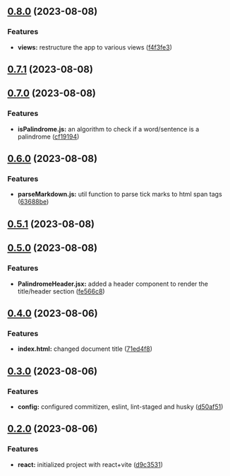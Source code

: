 ## [0.8.0](https://github.com/zhid0399123/freecodecamp-palindrome-checker/compare/0.7.1...0.8.0) (2023-08-08)

### Features

- **views:** restructure the app to various views ([f4f3fe3](https://github.com/zhid0399123/freecodecamp-palindrome-checker/commit/f4f3fe3738dd5fc978187a008d3592041ed463a5))

## [0.7.1](https://github.com/zhid0399123/freecodecamp-palindrome-checker/compare/0.7.0...0.7.1) (2023-08-08)

## [0.7.0](https://github.com/zhid0399123/freecodecamp-palindrome-checker/compare/0.6.0...0.7.0) (2023-08-08)

### Features

- **isPalindrome.js:** an algorithm to check if a word/sentence is a palindrome ([cf19194](https://github.com/zhid0399123/freecodecamp-palindrome-checker/commit/cf19194c85c96c39e4aea37d8fdae6ca5ae65b21))

## [0.6.0](https://github.com/zhid0399123/freecodecamp-palindrome-checker/compare/0.5.1...0.6.0) (2023-08-08)

### Features

- **parseMarkdown.js:** util function to parse tick marks to html span tags ([63688be](https://github.com/zhid0399123/freecodecamp-palindrome-checker/commit/63688be81f859767cf2b6cfeeeaa414b7faf4ecb))

## [0.5.1](https://github.com/zhid0399123/freecodecamp-palindrome-checker/compare/0.5.0...0.5.1) (2023-08-08)

## [0.5.0](https://github.com/zhid0399123/freecodecamp-palindrome-checker/compare/0.4.0...0.5.0) (2023-08-08)

### Features

- **PalindromeHeader.jsx:** added a header component to render the title/header section ([fe566c8](https://github.com/zhid0399123/freecodecamp-palindrome-checker/commit/fe566c8cb84fe867a2b9c753b24379c9bdda3de3))

## [0.4.0](https://github.com/zhid0399123/freecodecamp-palindrome-checker/compare/0.3.0...0.4.0) (2023-08-06)

### Features

- **index.html:** changed document title ([71ed4f8](https://github.com/zhid0399123/freecodecamp-palindrome-checker/commit/71ed4f85e6175069b4221d4815d0e1e7d777ff98))

## [0.3.0](https://github.com/zhid0399123/freecodecamp-palindrome-checker/compare/0.2.0...0.3.0) (2023-08-06)

### Features

- **config:** configured commitizen, eslint, lint-staged and husky ([d50af51](https://github.com/zhid0399123/freecodecamp-palindrome-checker/commit/d50af519ed14ff0c3e7fba89972506e255e9416f))

## [0.2.0](https://github.com/zhid0399123/freecodecamp-palindrome-checker/compare/d9c3531773711bb58dcfa4b81bd283ee55baf70e...0.2.0) (2023-08-06)

### Features

- **react:** initialized project with react+vite ([d9c3531](https://github.com/zhid0399123/freecodecamp-palindrome-checker/commit/d9c3531773711bb58dcfa4b81bd283ee55baf70e))
